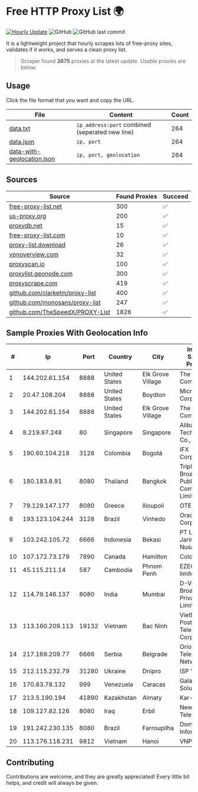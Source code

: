 
# Free HTTP Proxy List 🌍

[![Hourly Update](https://github.com/mertguvencli/http-proxy-list/actions/workflows/main.yml/badge.svg?branch=main)](https://github.com/mertguvencli/http-proxy-list/actions/workflows/main.yml)
![GitHub](https://img.shields.io/github/license/mertguvencli/http-proxy-list)
![GitHub last commit](https://img.shields.io/github/last-commit/mertguvencli/http-proxy-list)

It is a lightweight project that hourly scrapes lots of free-proxy sites, validates if it works, and serves a clean proxy list.


> Scraper found **3875** proxies at the latest update. Usable proxies are below.

## Usage

Click the file format that you want and copy the URL.


|File|Content|Count|
|----|-------|-----|
|[data.txt](https://raw.githubusercontent.com/mertguvencli/http-proxy-list/main/proxy-list/data.txt)|`ip_address:port` combined (seperated new line)|264|
|[data.json](https://raw.githubusercontent.com/mertguvencli/http-proxy-list/main/proxy-list/data.json)|`ip, port`|264|
|[data-with-geolocation.json](https://raw.githubusercontent.com/mertguvencli/http-proxy-list/main/proxy-list/data-with-geolocation.json)|`ip, port, geolocation`|264|

## Sources

|Source|Found Proxies|Succeed|
|------|-------------|-------|
|[free-proxy-list.net](https://free-proxy-list.net)|300|✅|
|[us-proxy.org](https://www.us-proxy.org)|200|✅|
|[proxydb.net](http://proxydb.net)|15|✅|
|[free-proxy-list.com](https://free-proxy-list.com/?page=&port=&type%5B%5D=http&type%5B%5D=https&up_time=0&search=Search)|10|✅|
|[proxy-list.download](https://www.proxy-list.download/HTTP)|26|✅|
|[vpnoverview.com](https://vpnoverview.com/privacy/anonymous-browsing/free-proxy-servers)|32|✅|
|[proxyscan.io](https://www.proxyscan.io)|100|✅|
|[proxylist.geonode.com](https://proxylist.geonode.com/api/proxy-list?limit=300&page=1&sort_by=lastChecked&sort_type=desc&protocols=http,https)|300|✅|
|[proxyscrape.com](https://api.proxyscrape.com/v2/?request=displayproxies&protocol=http&timeout=10000&country=all&ssl=all&anonymity=all)|419|✅|
|[github.com/clarketm/proxy-list](https://raw.githubusercontent.com/clarketm/proxy-list/master/proxy-list-raw.txt)|400|✅|
|[github.com/monosans/proxy-list](https://raw.githubusercontent.com/monosans/proxy-list/main/proxies/http.txt)|247|✅|
|[github.com/TheSpeedX/PROXY-List](https://raw.githubusercontent.com/TheSpeedX/PROXY-List/master/http.txt)|1826|✅|


## Sample Proxies With Geolocation Info

|#|Ip|Port|Country|City|Internet Service Provider|
|-|--|----|-------|----|-------------------------|
|1|144.202.61.154|8888|United States|Elk Grove Village|The Constant Company|
|2|20.47.108.204|8888|United States|Boydton|Microsoft Corporation|
|3|144.202.61.154|8888|United States|Elk Grove Village|The Constant Company|
|4|8.219.97.248|80|Singapore|Singapore|Alibaba (US) Technology Co., Ltd.|
|5|190.60.104.218|3128|Colombia|Bogotá|IFX Corporation|
|6|180.183.8.91|8080|Thailand|Bangkok|Triple T Broadband Public Company Limited|
|7|79.129.147.177|8080|Greece|Ilioupoli|OTEnet|
|8|193.123.104.244|3128|Brazil|Vinhedo|Oracle Corporation|
|9|103.242.105.72|6666|Indonesia|Bekasi|PT Lintas Jaringan Nusantara|
|10|107.172.73.179|7890|Canada|Hamilton|ColoCrossing|
|11|45.115.211.14|587|Cambodia|Phnom Penh|EZECOM limited|
|12|114.79.146.137|8080|India|Mumbai|D-VoiS Broadband Private Limited|
|13|113.160.209.113|19132|Vietnam|Bac Ninh|VietNam Post and Telecom Corporation|
|14|217.169.209.77|6666|Serbia|Belgrade|Orion Telekom Network|
|15|212.115.232.79|31280|Ukraine|Dnipro|ISP "Fregat"|
|16|170.83.78.132|999|Venezuela|Caracas|Galanet Solution C.A.|
|17|213.5.190.194|41890|Kazakhstan|Almaty|Kar-Tel LLC|
|18|109.127.82.126|8080|Iraq|Erbil|Newroz Telecom|
|19|191.242.230.135|8080|Brazil|Farroupilha|Domi Informatica|
|20|113.176.118.231|9812|Vietnam|Hanoi|VNPT|



## Contributing

Contributions are welcome, and they are greatly appreciated! Every
little bit helps, and credit will always be given.

